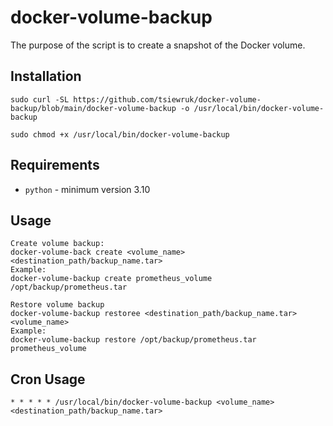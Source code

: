 # docker-volume-backup

The purpose of the script is to create a snapshot of the Docker volume.

## Installation
`sudo curl -SL https://github.com/tsiewruk/docker-volume-backup/blob/main/docker-volume-backup -o /usr/local/bin/docker-volume-backup`

`sudo chmod +x /usr/local/bin/docker-volume-backup`

## Requirements
- `python` - minimum version 3.10

## Usage
```
Create volume backup:
docker-volume-back create <volume_name> <destination_path/backup_name.tar>
Example:
docker-volume-backup create prometheus_volume /opt/backup/prometheus.tar

Restore volume backup
docker-volume-backup restoree <destination_path/backup_name.tar> <volume_name>
Example:
docker-volume-backup restore /opt/backup/prometheus.tar prometheus_volume
```

## Cron Usage
`* * * * * /usr/local/bin/docker-volume-backup <volume_name> <destination_path/backup_name.tar>`
